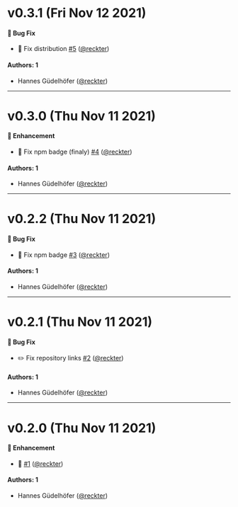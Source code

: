 # v0.3.1 (Fri Nov 12 2021)

#### 🐛 Bug Fix

- :bug: Fix distribution [#5](https://github.com/opencreek/provider-stack/pull/5) ([@reckter](https://github.com/reckter))

#### Authors: 1

- Hannes Güdelhöfer ([@reckter](https://github.com/reckter))

---

# v0.3.0 (Thu Nov 11 2021)

#### 🚀 Enhancement

- :bug: Fix npm badge (finaly) [#4](https://github.com/opencreek/provider-stack/pull/4) ([@reckter](https://github.com/reckter))

#### Authors: 1

- Hannes Güdelhöfer ([@reckter](https://github.com/reckter))

---

# v0.2.2 (Thu Nov 11 2021)

#### 🐛 Bug Fix

- :bug: Fix npm badge [#3](https://github.com/opencreek/provider-stack/pull/3) ([@reckter](https://github.com/reckter))

#### Authors: 1

- Hannes Güdelhöfer ([@reckter](https://github.com/reckter))

---

# v0.2.1 (Thu Nov 11 2021)

#### 🐛 Bug Fix

- :pencil2: Fix repository links [#2](https://github.com/opencreek/provider-stack/pull/2) ([@reckter](https://github.com/reckter))

#### Authors: 1

- Hannes Güdelhöfer ([@reckter](https://github.com/reckter))

---

# v0.2.0 (Thu Nov 11 2021)

#### 🚀 Enhancement

- :rocket: [#1](https://github.com/opencreek/provider-stack/pull/1) ([@reckter](https://github.com/reckter))

#### Authors: 1

- Hannes Güdelhöfer ([@reckter](https://github.com/reckter))
